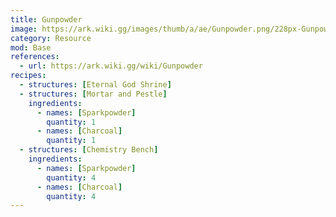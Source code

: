 ```yaml
---
title: Gunpowder
image: https://ark.wiki.gg/images/thumb/a/ae/Gunpowder.png/228px-Gunpowder.png
category: Resource
mod: Base
references:
  - url: https://ark.wiki.gg/wiki/Gunpowder
recipes:
  - structures: [Eternal God Shrine]
  - structures: [Mortar and Pestle]
    ingredients: 
      - names: [Sparkpowder]
        quantity: 1
      - names: [Charcoal]
        quantity: 1
  - structures: [Chemistry Bench]
    ingredients: 
      - names: [Sparkpowder]
        quantity: 4
      - names: [Charcoal]
        quantity: 4
---
```

